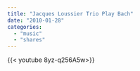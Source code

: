 ```yaml
---
title: "Jacques Loussier Trio Play Bach"
date: "2010-01-28"
categories:
  - "music"
  - "shares"
---
```


<div style="width: 70vw;">{{< youtube 8yz-q256A5w>}}</div>
